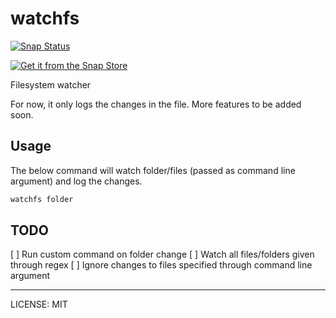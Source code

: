 # watchfs

[![Snap Status](https://build.snapcraft.io/badge/prateekkumarweb/watchfs.svg)](https://build.snapcraft.io/user/prateekkumarweb/watchfs)

[![Get it from the Snap Store](https://snapcraft.io/static/images/badges/en/snap-store-black.svg)](https://snapcraft.io/watchfs)

Filesystem watcher

For now, it only logs the changes in the file.
More features to be added soon.

## Usage

The below command will watch folder/files (passed as command line argument) and log the changes.
```sh
watchfs folder
```

## TODO

[ ] Run custom command on folder change
[ ] Watch all files/folders given through regex
[ ] Ignore changes to files specified through command line argument

---
LICENSE: MIT
